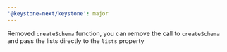```yaml
---
'@keystone-next/keystone': major
---
```


Removed `createSchema` function, you can remove the call to `createSchema` and pass the lists directly to the `lists` property
